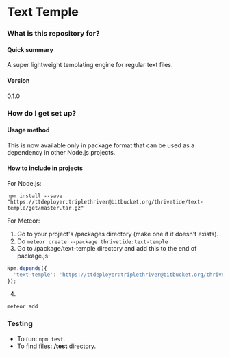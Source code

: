 # Text Temple #

### What is this repository for? ###
#### Quick summary
A super lightweight templating engine for regular text files.

#### Version
0.1.0


### How do I get set up? ###
#### Usage method
This is now available only in package format that can be used as a dependency in other Node.js projects.

#### How to include in projects
For Node.js: 
```shell
npm install --save "https://ttdeployer:triplethriver@bitbucket.org/thrivetide/text-temple/get/master.tar.gz"
```

For Meteor:

1. Go to your project's /packages directory (make one if it doesn't exists).
2. Do `meteor create --package thrivetide:text-temple`
3. Go to /package/text-temple directory and add this to the end of package.js:
```javascript
Npm.depends({
  'text-temple': 'https://ttdeployer:triplethriver@bitbucket.org/thrivetide/text-temple/get/<HASH>.tar.gz',
});
```
4. 

```shell
meteor add 
```

### Testing
* To run: `npm test`.
* To find files: __/test__ directory.